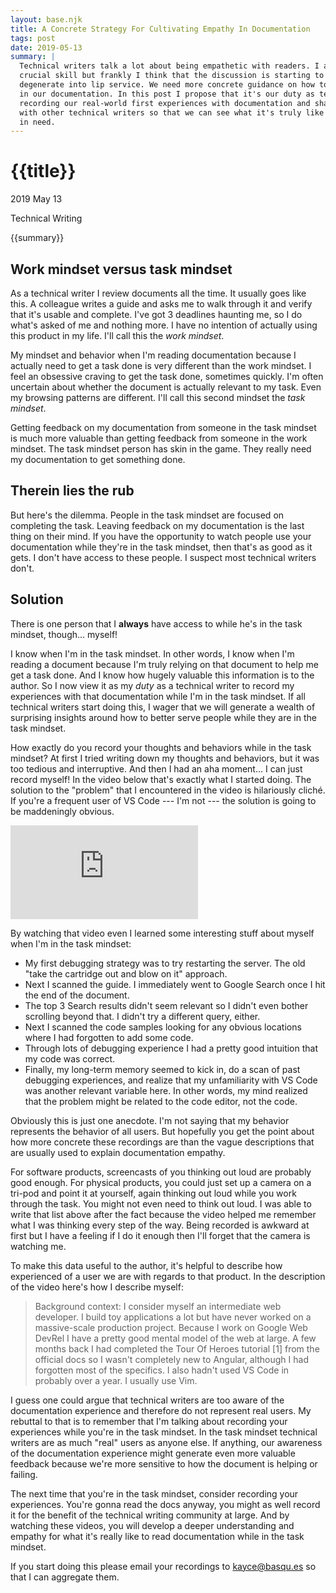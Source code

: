 ```yaml
---
layout: base.njk
title: A Concrete Strategy For Cultivating Empathy In Documentation
tags: post
date: 2019-05-13
summary: |
  Technical writers talk a lot about being empathetic with readers. I agree that it's a 
  crucial skill but frankly I think that the discussion is starting to
  degenerate into lip service. We need more concrete guidance on how to cultivate empathy
  in our documentation. In this post I propose that it's our duty as technical writers to start
  recording our real-world first experiences with documentation and share these recordings
  with other technical writers so that we can see what it's truly like to use documentation when
  in need.
---
```


<h1 id="title">
  {{title}}
</h1>

<p id="time">
  <time datetime="2019-05-13">2019 May 13</time>
</p>

<p id="category">Technical Writing</p>

<p id="summary">
{{summary}}
</p>

<h2 id="mindsets">Work mindset versus task mindset</h2>

As a technical writer I review documents all the time. It usually goes like this. A colleague
writes a guide and asks me to walk through it and verify that it's usable and complete. I've got
3 deadlines haunting me, so I do what's asked of me and nothing more. I have no intention of
actually using this product in my life. I'll call this the *work mindset*.

My mindset and behavior when I'm reading documentation because I actually need to get a task done
is very different than the work mindset. I feel an obsessive craving to get the task done, 
sometimes quickly. I'm often uncertain about whether the document is actually relevant to my
task. Even my browsing patterns are different. I'll call this second mindset the *task mindset*.

Getting feedback on my documentation from someone in the task mindset is much more valuable
than getting feedback from someone in the work mindset. The task mindset person has skin in the
game. They really need my documentation to get something done.

<h2 id="problem">Therein lies the rub</h2>

But here's the dilemma. People in the task mindset are focused on completing the task.
Leaving feedback on my documentation is the last thing on their mind.
If you have the opportunity to watch people use your documentation while they're in the task
mindset, then that's as good as it gets. I don't have access to these people. I suspect most
technical writers don't.

<h2 id="solution">Solution</h2>

There is one person that I **always** have access to while he's in the task mindset,
though... myself!

I know when I'm in the task mindset. In other words, I know when I'm reading a document because
I'm truly relying on that document to help me get a task done. And I know how hugely valuable this
information is to the author. So I now view it as my *duty* as a technical writer to record my 
experiences with that documentation while I'm in the task mindset. If all technical writers start
doing this, I wager that we will generate a wealth of surprising insights around how to better serve
people while they are in the task mindset. 

How exactly do you record your thoughts and behaviors while in the task mindset? At first I tried
writing down my thoughts and behaviors, but it was too tedious and interruptive. And then I had an
aha moment... I can just record myself! In the video below that's exactly what I started doing. The
solution to the "problem" that I encountered in the video is hilariously cliché. If you're a
frequent user of VS Code --- I'm not --- the solution is going to be maddeningly obvious.

<div class="youtube--container">
  <iframe class="youtube--video"
          src="https://www.youtube.com/embed/8u1UyN_Yhfw?ecver=1"
          frameborder="0" allow="autoplay; encrypted-media" 
          allowfullscreen></iframe>
</div>

By watching that video even I learned some interesting stuff about myself when I'm in the task
mindset:

* My first debugging strategy was to try restarting the server. The old "take the cartridge out and
  blow on it" approach.
* Next I scanned the guide. I immediately went to Google Search once I hit the end of the document.
* The top 3 Search results didn't seem relevant so I didn't even bother scrolling beyond that. I
  didn't try a different query, either.
* Next I scanned the code samples looking for any obvious locations where I had forgotten to add
  some code.
* Through lots of debugging experience I had a pretty good intuition that my code was correct.
* Finally, my long-term memory seemed to kick in, do a scan of past debugging experiences,
  and realize that my unfamiliarity with VS Code was another relevant variable here. In other
  words, my mind realized that the problem might be related to the code editor, not the code.

Obviously this is just one anecdote. I'm not saying that my behavior represents the behavior
of all users. But hopefully you get the point about how more concrete these recordings
are than the vague descriptions that are usually used to explain documentation empathy.

For software products, screencasts of you thinking out loud are probably good enough. For physical
products, you could just set up a camera on a tri-pod and point it at yourself, again thinking
out loud while you work through the task. You might not even need to think out loud. I was able
to write that list above after the fact because the video helped me remember what I was thinking
every step of the way. Being recorded is awkward at first but I have a feeling if I do it enough
then I'll forget that the camera is watching me.

To make this data useful to the author, it's helpful to describe how experienced of a user we
are with regards to that product. In the description of the video here's how I describe myself:

<blockquote>
  Background context: I consider myself an intermediate web developer. I build toy applications
  a lot but have never worked on a massive-scale production project. Because I work on Google
  Web DevRel I have a pretty good mental model of the web at large. A few months back I had
  completed the Tour Of Heroes tutorial [1] from the official docs so I wasn't completely new
  to Angular, although I had forgotten most of the specifics. I also hadn't used VS Code in
  probably over a year. I usually use Vim.
</blockquote>

I guess one could argue that technical writers are too aware of the documentation experience and
therefore do not represent real users. My rebuttal to that is to remember that I'm talking about 
recording your experiences while you're in the task mindset. In the task mindset technical writers
are as much "real" users as anyone else. If anything, our awareness of the documentation
experience might generate even more valuable feedback because we're more sensitive to how
the document is helping or failing.

The next time that you're in the task mindset, consider recording your experiences. You're gonna
read the docs anyway, you might as well record it for the benefit of the technical writing
community at large. And by watching these videos, you will develop a deeper understanding and
empathy for what it's really like to read documentation while in the task mindset.

If you start doing this please email your recordings to kayce@basqu.es so that I can aggregate
them.
